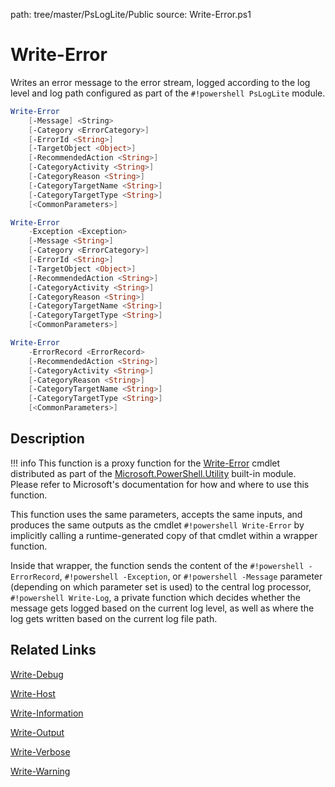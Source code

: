 path: tree/master/PsLogLite/Public
source: Write-Error.ps1

# Write-Error

Writes an error message to the error stream, logged according to the log level and log path configured as part of the `#!powershell PsLogLite` module.

```powershell
Write-Error
    [-Message] <String>
    [-Category <ErrorCategory>]
    [-ErrorId <String>]
    [-TargetObject <Object>]
    [-RecommendedAction <String>]
    [-CategoryActivity <String>]
    [-CategoryReason <String>]
    [-CategoryTargetName <String>]
    [-CategoryTargetType <String>]
    [<CommonParameters>]
```

```powershell
Write-Error
    -Exception <Exception>
    [-Message <String>]
    [-Category <ErrorCategory>]
    [-ErrorId <String>]
    [-TargetObject <Object>]
    [-RecommendedAction <String>]
    [-CategoryActivity <String>]
    [-CategoryReason <String>]
    [-CategoryTargetName <String>]
    [-CategoryTargetType <String>]
    [<CommonParameters>]
```

```powershell
Write-Error
    -ErrorRecord <ErrorRecord>
    [-RecommendedAction <String>]
    [-CategoryActivity <String>]
    [-CategoryReason <String>]
    [-CategoryTargetName <String>]
    [-CategoryTargetType <String>]
    [<CommonParameters>]
```

## Description

!!! info
    This function is a proxy function for the [Write-Error](https://docs.microsoft.com/en-us/powershell/module/microsoft.powershell.utility/write-error) cmdlet distributed as part of the [Microsoft.PowerShell.Utility](https://docs.microsoft.com/en-us/powershell/module/microsoft.powershell.utility/) built-in module. Please refer to Microsoft's documentation for how and where to use this function.

This function uses the same parameters, accepts the same inputs, and produces the same outputs as the cmdlet `#!powershell Write-Error` by implicitly calling a runtime-generated copy of that cmdlet within a wrapper function.

Inside that wrapper, the function sends the content of the `#!powershell -ErrorRecord`, `#!powershell -Exception`, or `#!powershell -Message` parameter (depending on which parameter set is used) to the central log processor, `#!powershell Write-Log`, a private function which decides whether the message gets logged based on the current log level, as well as where the log gets written based on the current log file path.

## Related Links

[Write-Debug](./Write-Debug.md)

[Write-Host](./Write-Host.md)

[Write-Information](./Write-Information.md)

[Write-Output](./Write-Output.md)

[Write-Verbose](./Write-Verbose.md)

[Write-Warning](./Write-Warning.md)
